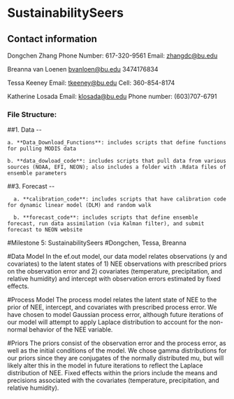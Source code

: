 # SustainabilitySeers

## Contact information

Dongchen Zhang
Phone Number: 617-320-9561
Email: zhangdc@bu.edu

Breanna van Loenen
bvanloen@bu.edu
3474176834

Tessa Keeney
Email: tkeeney@bu.edu 
Cell: 360-854-8174

Katherine Losada
Email: klosada@bu.edu
Phone number: (603)707-6791

### **File Structure:**
##1. Data --

    a. **Data_Download_Functions**: includes scripts that define functions for pulling MODIS data

    b. **data_dowload_code**: includes scripts that pull data from various sources (NOAA, EFI, NEON); also includes a folder with .Rdata files of ensemble parameters
  
##3. Forecast --

      a. **calibration_code**: includes scripts that have calibration code for dynamic linear model (DLM) and random walk

      b. **forecast_code**: includes scripts that define ensemble forecast, run data assimilation (via Kalman filter), and submit forecast to NEON website


#Milestone 5: SustainabilitySeers
#Dongchen, Tessa, Breanna


#Data Model
In the ef.out model, our data model relates observations (y and covariates) to the latent states of 1) NEE observations with prescribed priors on the observation error and 2) covariates (temperature, precipitation, and relative humidity) and intercept with observation errors estimated by fixed effects.

#Process Model 
The process model relates the latent state of NEE to the prior of NEE, intercept, and covariates with prescribed process error. We have chosen to model Gaussian process error, although future iterations of our model will attempt to apply Laplace distribution to account for the non-normal behavior of the NEE variable. 

#Priors 
The priors consist of the observation error and the process error, as well as the initial conditions of the model. We chose gamma distributions for our priors since they are conjugates of the normally distributed mu, but will likely alter this in the model in future iterations to reflect the Laplace distribution of NEE. Fixed effects within the priors include the means and precisions associated with the covariates (temperature, precipitation, and relative humidity). 

